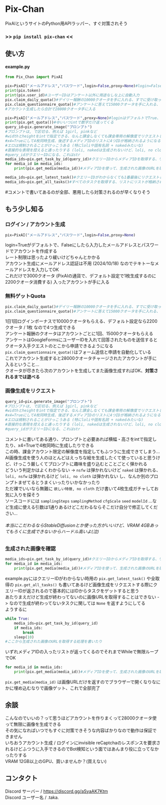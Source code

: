 # Pix-Chan
PixAIというサイトのPython用APIラッパー、すぐ対策されそう
### >> ```pip install pix-chan``` <<  
## 使い方
#### example.py  
```py
from Pix_Chan import PixAI

pix=PixAI("メールアドレス","パスワード",login=False,proxy=None)#login=Falseでアカウント生成される、生成されたアカウントには3000クオータがついてくる
print(pix.token)
print(pix.user_id)#ユーザーIDはアンケート以外に用途なしな上に自動入力
pix.claim_daily_quota()#デイリー報酬の10000クオータを手に入れる、すでに受け取っていたらエラーになる
pix.claim_questionnaire_quota()#アンケートに答えて15000クオータを手に入れる、これもすでに受け取っていたらエラーになる
#アカウント生成したら合計で28000クオータ手に入る

pix=PixAI("メールアドレス","パスワード",proxy=None)#loginはデフォルトでTrue、トークンログインもあるけどべつにしなくていい
print(pix.get_quota())#ゆいいつintで数字だけ返ってくる
query_id=pix.generate_image("プロンプト")
#プロンプトは, で区切る、例えば 1girl, pinkなど
#widthとheightをintで指定できる、なんと課金しなくても課金専用の解像度でリクエストしてもちゃんと生成される...
#x4=Trueにして4枚同時生成、後述するメディアIDのリストに4つIDが格納されるようになる
#エロは規制されることがけっこうある (特にloliや固有名詞 + nakedみたいな)
#直接的な表現を控えると通ったりする (loli, nakedは生成されないけど、loli, no clothは生成される)
#query_idがクエリーIDになる、これはstr
media_ids=pix.get_task_by_id(query_id)#クエリーIDからメディアIDを取得する、リストが返ってくる
for media_id in media_ids:
    print(pix.get_media(media_id))#メディアIDを使って、生成された画像のURLを取得してお仕事完了

media_ids=pix.get_latest_task()#クエリーIDがわからなくても1番最後にリクエストしたタスクを取得する、これもリストでメディアIDが返ってくる
media_ids=pix.get_all_tasks()#すべてのタスクを取得する、リストにリストが格納される -> [["メディアID","メディアID","メディアID","メディアID"],["メディアID"],["メディアID"]] 的な
```
#コメントで書いてあるのが全部、悪用したら対策されるのが早くなりそう  
## もう少し知る
### ログイン / アカウント生成
```py
pix=PixAI("メールアドレス","パスワード",login=False,proxy=None)
```  
login=Trueがデフォルトで、Falseにしたら入力したメールアドレスとパスワードでアカウントを作成する  
レート制限は思ったより緩いけどちゃんとかかる  
アカウント生成にメールアドレス認証は不用 (2024/10/18) なのでテキトーなメールアドレスを入力してOK  
これだけで3000クオータ (PixAIの通貨で、デフォルト設定で1枚生成するのに2200クオータ消費する) 入ったアカウントが手に入る  
### 無料ゲットQuota  
```py
pix.claim_daily_quota()#デイリー報酬の10000クオータを手に入れる、すでに受け取っていたらエラーになる
pix.claim_questionnaire_quota()#アンケートに答えて15000クオータを手に入れる、これもすでに受け取っていたらエラーになる
```
1日1回ログインボーナスで10000クオータもらえる、デフォルト設定なら2200クオータ / 1枚 なので4つ生成できる  
アンケート報酬のクオータはアカウントごとに1回、15000クオータもらえる  
アンケートはGoogleFormsにユーザーIDを入れて回答されたものを送信するとクオータ入手クエストのとこから申請できるようになる  
```pix.claim_questionnaire_quota()```はフォーム送信と申請を自動化している  
これでアカウント生成すると28000クオータチャージされたアカウントが手に入るということ...  
クオータが尽きたら次のアカウントを生成してまた画像生成すればOK、**__対策されるまでは遊べる__**  
### 画像生成をリクエスト
```py
query_id=pix.generate_image("プロンプト")
#プロンプトは, で区切る、例えば 1girl, pinkなど
#widthとheightをintで指定できる、なんと課金しなくても課金専用の解像度でリクエストしてもちゃんと生成される...
#x4=Trueにして4枚同時生成、後述するメディアIDのリストに4つIDが格納されるようになる
#エロは規制されることがけっこうある (特にloliや固有名詞 + nakedみたいな)
#直接的な表現を控えると通ったりする (loli, nakedは生成されないけど、loli, no clothは生成される)
#query_idがクエリーIDになる、これはstr
```
コメントに書いてある通り、プロンプトと必要あれば横幅・高さをintで指定したり、x4=Trueで4枚同時に生成したりできる  
この時、課金アカウント限定の解像度を指定してもふつうに生成できてしまう...  
AI画像生成を使う人のほとんどはえっちな絵を生成したくて使っていると思うけど、けっこう厳しくてプロンプトに趣味を盛り込むとことごとく弾かれる  
どういう判定かはよくわからない -> ```nsfw``` は弾かれないけど ```naked``` は弾かれる、```loli, nsfw``` は弾かれるけど ```loli, no cloth``` は弾かれない し、なんか別のプロンプトまぜてるとうまくいったりいかなかったり  
ただ裸でいいなら無難に ```欲しい特徴, no cloth``` だけ書いて4枚生成ガチャしてお気に入りを探そう  
ソースコードには ```samplingSteps``` ```samplingMethod``` ```cfgScale``` ```seed``` ```modelId``` ...など生成に使える引数は1通りあるけどこだわるならそこだけ自分で修正してください...  
###### 本当にこだわるならStableDiffusionとか使った方がいいけど、VRAM 4GBあってもろくに生成できないからハードル高いよ(泣)
### 生成された画像を確認
```py
media_ids=pix.get_task_by_id(query_id)#クエリーIDからメディアIDを取得する、リストが返ってくる
for media_id in media_ids:
    print(pix.get_media(media_id))#メディアIDを使って、生成された画像のURLを取得してお仕事完了
```
example.pyにはクエリーIDがわからない時用の ```pix.get_latest_task()``` や全取得の ```pix.get_all_tasks()``` も書いてあるけど画像生成をリクエストする際にクエリーIDが返されるので基本的にはIDからタスクをゲットすると思う  
あたりまえだけど生成が終わってないのに画像URLを取得することはできない -> なので生成が終わってないタスクに関しては ```None``` を返すようにしてる  
ようするに  
```py
while True:
    media_ids=pix.get_task_by_id(query_id)
    if media_ids:
        break
    sleep(10)
#ここから生成された画像のURLを取得する処理を書いたり
```
いずれメディアIDの入ったリストが返ってくるのでそれまでWhileで無限ループでOK
```py
for media_id in media_ids:
    print(pix.get_media(media_id))#メディアIDを使って、生成された画像のURLを取得してお仕事完了
```
```pix.get_media(media_id)``` は画像URLだけを返すのでブラウザーで開くなりなにかに埋め込むなりで画像ゲット、これで全部完了
## 余談
こんなのでいいの？って思うほどアカウントを作りまくって28000クオータ使って無限に画像を生成できる  
その気になればいつでもすぐに対策できそうな内容ばかりなので動作は保証できません  
いちおうアカウント生成 / ログインにinvisible reCaptchaのレスポンスを要求されるけどふつうに入手できるのでBot検知という面ではあんまり役に立ってなかったりする  
VRAM 12GB以上のGPU、買いませんか？(買えない)  
## コンタクト
Discord サーバー / https://discord.gg/aSyaAK7Ktm  
Discord ユーザー名 / .taka.
